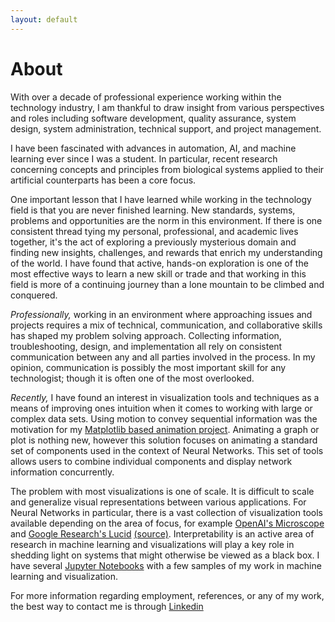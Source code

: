 ```yaml
---
layout: default
---
```


# About

With over a decade of professional experience working within the technology industry, I am thankful to draw insight from various perspectives and roles including software development, quality assurance, system design, system administration, technical support, and project management.

I have been fascinated with advances in automation, AI, and machine learning ever since I was a student. In particular, recent research concerning concepts and principles from biological systems applied to their artificial counterparts has been a core focus.  

One important lesson that I have learned while working in the technology field is that you are never finished learning.  New standards, systems, problems and opportunities are the norm in this environment.  If there is one consistent thread tying my personal, professional, and academic lives together, it's the act of exploring a previously mysterious domain and finding new insights, challenges, and rewards that enrich my understanding of the world.  I have found that active, hands-on exploration is one of the most effective ways to learn a new skill or trade and that working in this field is more of a continuing journey than a lone mountain to be climbed and conquered.

*Professionally,* working in an environment where approaching issues and projects requires a mix of technical, communication, and collaborative skills has shaped my problem solving approach. Collecting information, troubleshooting, design, and implementation all rely on consistent communication between any and all parties involved in the process. In my opinion, communication is possibly the most important skill for any technologist; though it is often one of the most overlooked.

*Recently,* I have found an interest in visualization tools and techniques as a means of improving ones intuition when it comes to working with large or complex data sets. Using motion to convey sequential information was the motivation for my [Matplotlib based animation project](https://kotulc.github.io/visualizations). Animating a graph or plot is nothing new, however this solution focuses on animating a standard set of components used in the context of Neural Networks. This set of tools allows users to combine individual components and display network information concurrently.

The problem with most visualizations is one of scale. It is difficult to scale and generalize visual representations between various applications. For Neural Networks in particular, there is a vast collection of visualization tools available depending on the area of focus, for example [OpenAI's Microscope](https://openai.com/blog/microscope/) and [Google Research's Lucid](https://distill.pub/2018/building-blocks/) [(source)](https://github.com/tensorflow/lucid/). Interpretability is an active area of research in machine learning and visualizations will play a key role in shedding light on systems that might otherwise be viewed as a black box. I have several [Jupyter Notebooks](https://kotulc.github.io/notebooks) with a few samples of my work in machine learning and visualization.

For more information regarding employment, references, or any of my work, the best way to contact me is through [Linkedin](https://www.linkedin.com/in/clayton-kotulak/)